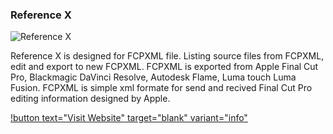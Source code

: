 ### Reference X

![Reference X](../static/ss-refernece-x.png)

Reference X is designed for FCPXML file. Listing source files from FCPXML, edit and export to new FCPXML. FCPXML is exported from Apple Final Cut Pro, Blackmagic DaVinci Resolve, Autodesk Flame, Luma touch Luma Fusion. FCPXML is simple xml formate for send and recived Final Cut Pro editing information designed by Apple.

[!button text="Visit Website" target="blank" variant="info"](http://www.tokyocode.io/index.html)
